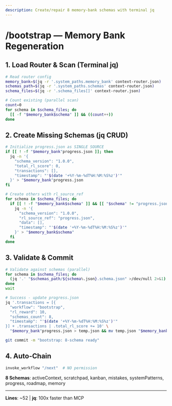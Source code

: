 ```yaml
---
description: Create/repair 8 memory-bank schemas with terminal jq
---
```


# /bootstrap — Memory Bank Regeneration

## 1. Load Router & Scan (Terminal jq)

```bash
# Read router config
memory_bank=$(jq -r '.system_paths.memory_bank' context-router.json)
schemas_path=$(jq -r '.system_paths.schemas' context-router.json)
schema_files=$(jq -r '.schema_files[]' context-router.json)

# Count existing (parallel scan)
count=0
for schema in $schema_files; do
  [[ -f "$memory_bank$schema" ]] && ((count++))
done
```

## 2. Create Missing Schemas (jq CRUD)

```bash
# Initialize progress.json as SINGLE SOURCE
if [[ ! -f "$memory_bank"progress.json ]]; then
  jq -n '{
    "schema_version": "1.0.0",
    "total_rl_score": 0,
    "transactions": [],
    "timestamp": "'$(date '+%Y-%m-%dT%H:%M:%S%z')'"
  }' > "$memory_bank"progress.json
fi

# Create others with rl_source_ref
for schema in $schema_files; do
  if [[ ! -f "$memory_bank$schema" ]] && [[ "$schema" != "progress.json" ]]; then
    jq -n '{
      "schema_version": "1.0.0",
      "rl_source_ref": "progress.json",
      "data": [],
      "timestamp": "'$(date '+%Y-%m-%dT%H:%M:%S%z')'"
    }' > "$memory_bank$schema"
  fi
done
```

## 3. Validate & Commit

```bash
# Validate against schemas (parallel)
for schema in $schema_files; do
  (jq '.' "$schemas_path/${schema%.json}.schema.json" >/dev/null 2>&1) &
done
wait

# Success - update progress.json
jq '.transactions = [{
  "workflow": "bootstrap",
  "rl_reward": 10,
  "schemas_count": 8,
  "timestamp": "'$(date '+%Y-%m-%dT%H:%M:%S%z')'"
}] + .transactions | .total_rl_score += 10' \
  "$memory_bank"progress.json > temp.json && mv temp.json "$memory_bank"progress.json

git commit -m "bootstrap: 8-schema ready"
```

## 4. Auto-Chain

```bash
invoke_workflow "/next"  # NO permission
```

**8 Schemas**: activeContext, scratchpad, kanban, mistakes, systemPatterns, progress, roadmap, memory

---
**Lines**: ~52 | **jq**: 100x faster than MCP
